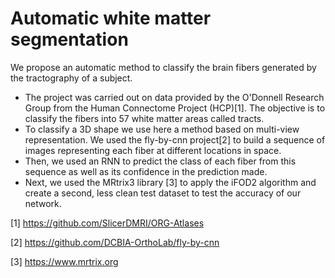 # Automatic white matter segmentation

We propose an automatic method to classify the brain fibers generated by the tractography of a subject.

* The project was carried out on data provided by the O'Donnell Research Group from the Human Connectome Project (HCP)[1].
The objective is to classify the fibers into 57 white matter areas called tracts. 
* To classify a 3D shape we use here a method based on multi-view representation. We used the fly-by-cnn project[2] to build a sequence of images representing each fiber at different locations in space.
* Then, we used an RNN to predict the class of each fiber from this sequence as well as its confidence in the prediction made.
* Next, we used the MRtrix3 library [3] to apply the iFOD2 algorithm and create a second, less clean test dataset to test the accuracy of our network.

[1] https://github.com/SlicerDMRI/ORG-Atlases

[2] https://github.com/DCBIA-OrthoLab/fly-by-cnn

[3] https://www.mrtrix.org
